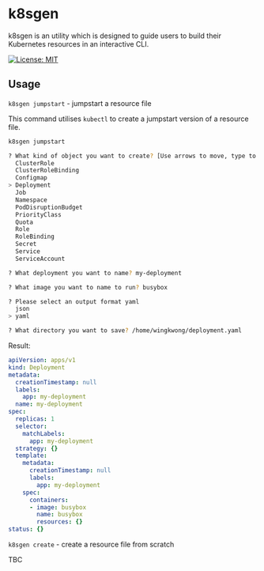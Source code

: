 # k8sgen

k8sgen is an utility which is designed to guide users to build their Kubernetes resources in an interactive CLI. 

[![License: MIT](https://img.shields.io/badge/License-MIT-yellow.svg)](https://opensource.org/licenses/MIT)

## Usage

``k8sgen jumpstart`` - jumpstart a resource file

This command utilises ``kubectl`` to create a jumpstart version of a resource file.

```bash
k8sgen jumpstart

? What kind of object you want to create? [Use arrows to move, type to filter]
  ClusterRole
  ClusterRoleBinding
  Configmap
> Deployment
  Job
  Namespace
  PodDisruptionBudget
  PriorityClass
  Quota
  Role
  RoleBinding
  Secret
  Service
  ServiceAccount

? What deployment you want to name? my-deployment

? What image you want to name to run? busybox

? Please select an output format yaml
  json
> yaml

? What directory you want to save? /home/wingkwong/deployment.yaml
```

Result: 
```yaml
apiVersion: apps/v1
kind: Deployment
metadata:
  creationTimestamp: null
  labels:
    app: my-deployment
  name: my-deployment
spec:
  replicas: 1
  selector:
    matchLabels:
      app: my-deployment
  strategy: {}
  template:
    metadata:
      creationTimestamp: null
      labels:
        app: my-deployment
    spec:
      containers:
      - image: busybox
        name: busybox
        resources: {}
status: {}
```

``k8sgen create`` - create a resource file from scratch 

TBC